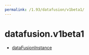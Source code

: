 ```yaml
---
permalink: /1.93/datafusion/v1beta1/
---
```


# datafusion.v1beta1



* [dataFusionInstance](dataFusionInstance.md)